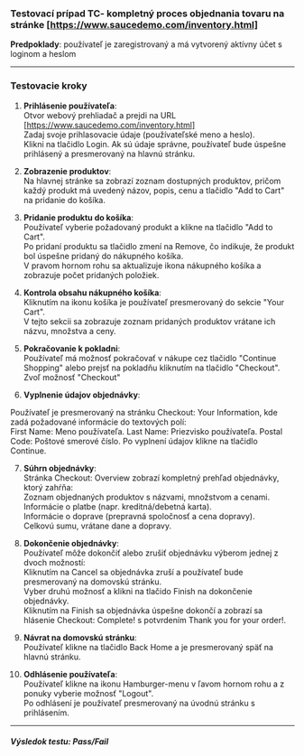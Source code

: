 

### Testovací prípad TC- kompletný proces objednania tovaru na stránke [https://www.saucedemo.com/inventory.html]

**Predpoklady**: používateľ je zaregistrovaný a má vytvorený aktívny účet s loginom a heslom

---

### Testovacie kroky


1. **Prihlásenie používateľa**:  
Otvor webový prehliadač a prejdi na URL [https://www.saucedemo.com/inventory.html]  
Zadaj svoje prihlasovacie údaje (používateľské meno a heslo).  
Klikni na tlačidlo Login.
Ak sú údaje správne, používateľ bude úspešne prihlásený a presmerovaný na hlavnú stránku.

2. **Zobrazenie produktov**:  
Na hlavnej stránke sa zobrazí zoznam dostupných produktov, pričom každý produkt má uvedený názov, popis, cenu a tlačidlo "Add to Cart" na pridanie do košíka.

3. **Pridanie produktu do košíka**:  
Používateľ vyberie požadovaný produkt a klikne na tlačidlo "Add to Cart".  
Po pridaní produktu sa tlačidlo zmení na Remove, čo indikuje, že produkt bol úspešne pridaný do nákupného košíka.  
V pravom hornom rohu sa aktualizuje ikona nákupného košíka a zobrazuje počet pridaných položiek.  

4. **Kontrola obsahu nákupného košíka**:  
Kliknutím na ikonu košíka je používateľ presmerovaný do sekcie "Your Cart".  
V tejto sekcii sa zobrazuje zoznam pridaných produktov vrátane ich názvu, množstva a ceny.  

5. **Pokračovanie k pokladni**:  
Používateľ má možnosť pokračovať v nákupe cez tlačidlo "Continue Shopping" alebo prejsť na pokladňu kliknutím na tlačidlo "Checkout".  
Zvoľ možnosť "Checkout"  

6. **Vyplnenie údajov objednávky**:  

Používateľ je presmerovaný na stránku Checkout: Your Information, kde zadá požadované informácie do textových polí:  
First Name: Meno používateľa.
Last Name: Priezvisko používateľa.
Postal Code: Poštové smerové číslo.
Po vyplnení údajov klikne na tlačidlo Continue.  

7. **Súhrn objednávky**:  
Stránka Checkout: Overview zobrazí kompletný prehľad objednávky, ktorý zahŕňa:  
Zoznam objednaných produktov s názvami, množstvom a cenami.  
Informácie o platbe (napr. kreditná/debetná karta).  
Informácie o doprave (prepravná spoločnosť a cena dopravy).  
Celkovú sumu, vrátane dane a dopravy.  

8. **Dokončenie objednávky**:  
Používateľ môže dokončiť alebo zrušiť objednávku výberom jednej z dvoch možností:  
Kliknutím na Cancel sa objednávka zruší a používateľ bude presmerovaný na domovskú stránku.  
Vyber druhú možnosť a klikni na tlačido Finish na dokončenie objednávky.  
Kliknutím na Finish sa objednávka úspešne dokončí a zobrazí sa hlásenie Checkout: Complete! s potvrdením Thank you for your order!.  

9. **Návrat na domovskú stránku**:  
Používateľ klikne na tlačidlo Back Home a je presmerovaný späť na hlavnú stránku.  

10. **Odhlásenie používateľa**:  
Používateľ klikne na ikonu Hamburger-menu v ľavom hornom rohu a z ponuky vyberie možnosť "Logout".  
Po odhlásení je používateľ presmerovaný na úvodnú stránku s prihlásením.  


---



##### Výsledok testu: Pass/Fail
